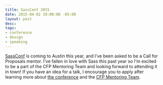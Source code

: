 ```yaml
---
title: SassConf 2015
date: 2015-04-02 19:00:00 -05:00
layout: post
desc: 
tags:
- conference
- design
- speaking
---
```


[SassConf](http://sassconf.com/) is coming to Austin this year, and I’ve been asked to be a Call for Proposals mentor. I’ve fallen in love with Sass this past year so I'm excited to be a part of the CFP Mentoring Team and looking forward to attending it in town! If you have an idea for a talk, I encourage you to apply after learning more about [the conference](http://sassconf.com/) and the [CFP Mentoring Team](http://sassconf.com/blog/posts/cfp-mentor-team).
